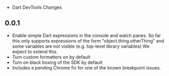 * Dart DevTools Changes

## 0.0.1
 * Enable simple Dart expressions in the console and watch panes. So far this
   only supports expressions of the form "object.thing.otherThing" and some
   variables are not visible (e.g. top-level library variables) We expect to
   extend this.
 * Turn custom formatters on by default
 * Turn on black boxing of the SDK by default
 * Includes a pending Chrome fix for one of the known breakpoint issues.
